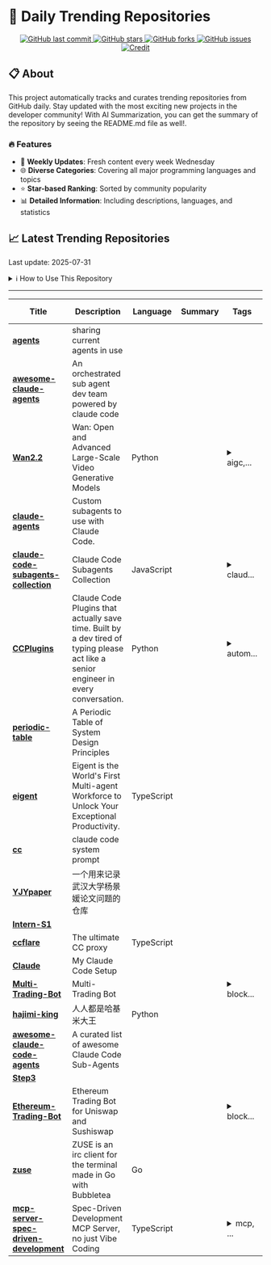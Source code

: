 # 🌟 Daily Trending Repositories

<div align="center">
<a href="https://github.com/marc-ko/daily-trending-repo/commits/main">
    <img src="https://img.shields.io/github/last-commit/marc-ko/daily-trending-repo" alt="GitHub last commit" />
</a>

<a href="https://github.com/marc-ko/daily-trending-repo/stargazers">
    <img src="https://img.shields.io/github/stars/marc-ko/daily-trending-repo" alt="GitHub stars" />
</a>
<a href="https://github.com/marc-ko/daily-trending-repo/network/members">
    <img src="https://img.shields.io/github/forks/marc-ko/daily-trending-repo" alt="GitHub forks" />
</a>
<a href="https://github.com/marc-ko/daily-trending-repo/issues">
    <img src="https://img.shields.io/github/issues/marc-ko/daily-trending-repo" alt="GitHub issues" />
</a>
<a alt="credit" href="https://github.com/zezhishao/DailyArXiv">
 <img src="https://img.shields.io/badge/credit%20-%20Idea%20From%20This%20Repo-blue" alt="Credit">
</a>
</div>

## 📋 About

This project automatically tracks and curates trending repositories from GitHub daily. Stay updated with the most exciting new projects in the developer community! With AI Summarization, you can get the summary of the repository by seeing the README.md file as well!.

### 🔥 Features

- 🔄 **Weekly Updates**: Fresh content every week Wednesday
- 🌐 **Diverse Categories**: Covering all major programming languages and topics
- ⭐ **Star-based Ranking**: Sorted by community popularity
- 📊 **Detailed Information**: Including descriptions, languages, and statistics

## 📈 Latest Trending Repositories

Last update: 2025-07-31

<details>
<summary>ℹ️ How to Use This Repository</summary>

1. **Star & Watch**: Click the 'Star' and 'Watch' buttons to receive weekly email notifications
2. **Browse**: Explore trending repositories organized by popularity
3. **Contribute**: Feel free to open issues or suggest improvements

</details>

---

| **Title** | **Description** | **Language** | **Summary** | **Tags** | **Stars Count** |
| --- | --- | --- | --- | --- | --- |
| **[agents](https://github.com/contains-studio/agents)** | sharing current agents in use |  |  |  | 3940 |
| **[awesome-claude-agents](https://github.com/vijaythecoder/awesome-claude-agents)** | An orchestrated sub agent dev team powered by claude code |  |  |  | 2148 |
| **[Wan2.2](https://github.com/Wan-Video/Wan2.2)** | Wan: Open and Advanced Large-Scale Video Generative Models | Python |  | <details><summary>aigc,...</summary><p>aigc, video-generation</p></details> | 1952 |
| **[claude-agents](https://github.com/iannuttall/claude-agents)** | Custom subagents to use with Claude Code. |  |  |  | 1343 |
| **[claude-code-subagents-collection](https://github.com/davepoon/claude-code-subagents-collection)** | Claude Code Subagents Collection | JavaScript |  | <details><summary>claud...</summary><p>claude, claude-code, subagents</p></details> | 1166 |
| **[CCPlugins](https://github.com/brennercruvinel/CCPlugins)** | Claude Code Plugins that actually save time. Built by a dev tired of typing please act like a senior engineer in every conversation. | Python |  | <details><summary>autom...</summary><p>automated, claude, claude-ai, claude-code, cli, collection, commands, extensions, plugins</p></details> | 890 |
| **[periodic-table](https://github.com/jarulraj/periodic-table)** | A Periodic Table of System Design Principles |  |  |  | 776 |
| **[eigent](https://github.com/eigent-ai/eigent)** | Eigent is the World's First Multi-agent Workforce to Unlock Your Exceptional Productivity. | TypeScript |  |  | 655 |
| **[cc](https://github.com/kn1026/cc)** | claude code system prompt |  |  |  | 477 |
| **[YJYpaper](https://github.com/zouzhekang/YJYpaper)** | 一个用来记录武汉大学杨景媛论文问题的仓库 |  |  |  | 415 |
| **[Intern-S1](https://github.com/InternLM/Intern-S1)** |  |  |  |  | 343 |
| **[ccflare](https://github.com/snipeship/ccflare)** | The ultimate CC proxy | TypeScript |  |  | 323 |
| **[Claude](https://github.com/Dimillian/Claude)** | My Claude Code Setup |  |  |  | 271 |
| **[Multi-Trading-Bot](https://github.com/Dravine1vDf7/Multi-Trading-Bot)** | Multi-Trading Bot |  |  | <details><summary>block...</summary><p>blockchain, codepen, crypto-bot, crypto-trading, defi, dex, eth, ethereum, ethereum-mainnet, evm, mempool, metamask, mev, smart-contract, solidity, uniswap, uniswap-v3, web3</p></details> | 270 |
| **[hajimi-king](https://github.com/GakkiNoOne/hajimi-king)** | 人人都是哈基米大王 | Python |  |  | 267 |
| **[awesome-claude-code-agents](https://github.com/hesreallyhim/awesome-claude-code-agents)** | A curated list of awesome Claude Code Sub-Agents |  |  |  | 253 |
| **[Step3](https://github.com/stepfun-ai/Step3)** |  |  |  |  | 241 |
| **[Ethereum-Trading-Bot](https://github.com/ColvoxvadSex/Ethereum-Trading-Bot)** | Ethereum Trading Bot for Uniswap and Sushiswap |  |  | <details><summary>block...</summary><p>blockchain, codepen, crypto-bot, crypto-trading, defi, dex, eth, ethereum, ethereum-mainnet, evm, mempool, metamask, mev, smart-contract, solidity, uniswap, uniswap-v3, web3</p></details> | 224 |
| **[zuse](https://github.com/babycommando/zuse)** | ZUSE is an irc client for the terminal made in Go with Bubbletea | Go |  |  | 216 |
| **[mcp-server-spec-driven-development](https://github.com/formulahendry/mcp-server-spec-driven-development)** | Spec-Driven Development MCP Server, no just Vibe Coding | TypeScript |  | <details><summary>mcp, ...</summary><p>mcp, mcp-server, spec-driven-development, vibe-coding</p></details> | 203 |

